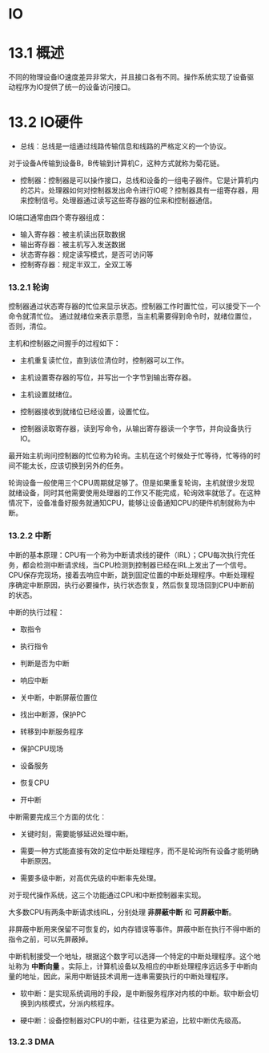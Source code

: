 # IO

# 13.1 概述
  不同的物理设备IO速度差异非常大，并且接口各有不同。操作系统实现了设备驱动程序为IO提供了统一的设备访问接口。
  
# 13.2 IO硬件
  * 总线：总线是一组通过线路传输信息和线路的严格定义的一个协议。
  
  对于设备A传输到设备B，B传输到计算机C，这种方式就称为菊花链。  
  
  * 控制器：控制器是可以操作接口，总线和设备的一组电子器件。它是计算机内的芯片。处理器如何对控制器发出命令进行IO呢？控制器具有一组寄存器，用来控制信号。处理器通过读写这些寄存器的位来和控制器通信。
  
  IO端口通常由四个寄存器组成：
  
  * 输入寄存器：被主机读出获取数据
  * 输出寄存器：被主机写入发送数据
  * 状态寄存器：规定读写模式，是否可访问等
  * 控制寄存器：规定半双工，全双工等
  
### 13.2.1 轮询
  控制器通过状态寄存器的忙位来显示状态。控制器工作时置忙位，可以接受下一个命令就清忙位。 通过就绪位来表示意愿，当主机需要得到命令时，就绪位置位，否则，清位。
  
  主机和控制器之间握手的过程如下：
  
  * 主机重复读忙位，直到该位清位时，控制器可以工作。
  
  * 主机设置寄存器的写位，并写出一个字节到输出寄存器。
  
  * 主机设置就绪位。
  
  * 控制器接收到就绪位已经设置，设置忙位。
  
  * 控制器读取寄存器，读到写命令，从输出寄存器读一个字节，并向设备执行IO。
  
  最开始主机询问控制器的忙位称为轮询。主机在这个时候处于忙等待，忙等待的时间不能太长，应该切换到另外的任务。
  
  轮询设备一般使用三个CPU周期就足够了。但是如果重复轮询，主机就很少发现就绪设备，同时其他需要使用处理器的工作又不能完成，轮询效率就低了。在这种情况下，设备准备好服务就通知CPU，能够让设备通知CPU的硬件机制就称为中断。
  
### 13.2.2 中断  
  中断的基本原理：CPU有一个称为中断请求线的硬件（IRL）；CPU每次执行完任务，都会检测中断请求线，当CPU检测到控制器已经在IRL上发出了一个信号。
  CPU保存完现场，接着去响应中断，跳到固定位置的中断处理程序。中断处理程序确定中断原因，执行必要操作，执行状态恢复，然后恢复现场回到CPU中断前的状态。
  
  中断的执行过程：
  
  * 取指令
  
  * 执行指令
  
  * 判断是否为中断
  
  * 响应中断
  
  * 关中断，中断屏蔽位置位
  
  * 找出中断源，保护PC
  
  * 转移到中断服务程序
  
  * 保护CPU现场
  
  * 设备服务
  
  * 恢复CPU
  
  * 开中断
  
  中断需要完成三个方面的优化：
  
  * 关键时刻，需要能够延迟处理中断。
  
  * 需要一种方式能直接有效的定位中断处理程序，而不是轮询所有设备才能明确中断原因。
  
  * 需要多级中断，对高优先级的中断率先处理。
  
  对于现代操作系统，这三个功能通过CPU和中断控制器来实现。
  
  大多数CPU有两条中断请求线IRL，分别处理 **非屏蔽中断** 和 **可屏蔽中断**。
  
  非屏蔽中断用来保留不可恢复的，如内存错误等事件。屏蔽中断在执行不得中断的指令之前，可以先屏蔽掉。
  
  中断机制接受一个地址，根据这个数字可以选择一个特定的中断处理程序。这个地址称为 **中断向量** 。实际上，计算机设备以及相应的中断处理程序远远多于中断向量的地址，因此，采用中断链技术调用一连串需要执行的中断处理程序。
 
  * 软中断：是实现系统调用的手段，是中断服务程序对内核的中断。软中断会切换到内核模式，分派内核程序。
  
  * 硬中断：设备控制器对CPU的中断，往往更为紧迫，比软中断优先级高。
  
  

### 13.2.3 DMA
     
  